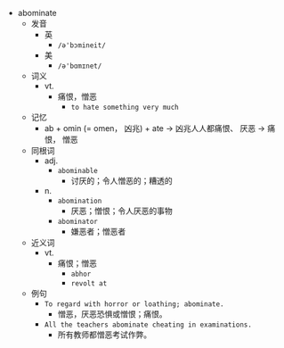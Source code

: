 - abominate
  - 发音
    - 英
      - `/ə'bɔmineit/`
    - 美
      - `/ə'bɑmɪnet/`
  - 词义
    - vt.
      - 痛恨，憎恶
        - `to hate something very much`
  - 记忆
    - ab + omin (= omen， 凶兆) + ate → 凶兆人人都痛恨、 厌恶 → 痛恨， 憎恶
  - 同根词
    - adj.
      - `abominable`
        - 讨厌的；令人憎恶的；糟透的
    - n.
      - `abomination`
        - 厌恶；憎恨；令人厌恶的事物
      - `abominator`
        - 嫌恶者；憎恶者
  - 近义词
    - vt.
      - 痛恨；憎恶
        - `abhor`
        - `revolt at`
  - 例句
    - `To regard with horror or loathing; abominate.`
      - 憎恶，厌恶恐惧或憎恨；痛恨。
    - `All the teachers abominate cheating in examinations.`
      - 所有教师都憎恶考试作弊。

